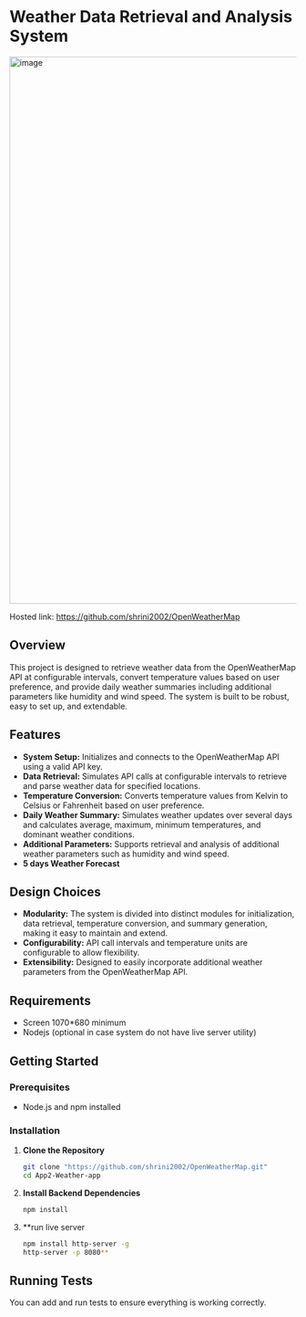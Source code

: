 # Weather Data Retrieval and Analysis System

<img width="960" alt="image" src="https://github.com/user-attachments/assets/2c4fc70a-9633-485e-a3d6-aef57359b81a">

Hosted link: https://github.com/shrini2002/OpenWeatherMap


## Overview

This project is designed to retrieve weather data from the OpenWeatherMap API at configurable intervals, convert temperature values based on user preference, and provide daily weather summaries including additional parameters like humidity and wind speed. The system is built to be robust, easy to set up, and extendable.

## Features

- **System Setup:** Initializes and connects to the OpenWeatherMap API using a valid API key.
- **Data Retrieval:** Simulates API calls at configurable intervals to retrieve and parse weather data for specified locations.
- **Temperature Conversion:** Converts temperature values from Kelvin to Celsius or Fahrenheit based on user preference.
- **Daily Weather Summary:** Simulates weather updates over several days and calculates average, maximum, minimum temperatures, and dominant weather conditions.
- **Additional Parameters:** Supports retrieval and analysis of additional weather parameters such as humidity and wind speed.
- **5 days Weather Forecast** 

## Design Choices

- **Modularity:** The system is divided into distinct modules for initialization, data retrieval, temperature conversion, and summary generation, making it easy to maintain and extend.
- **Configurability:** API call intervals and temperature units are configurable to allow flexibility.
- **Extensibility:** Designed to easily incorporate additional weather parameters from the OpenWeatherMap API.

## Requirements
- Screen 1070*680 minimum
- Nodejs (optional in case system do not have live server utility)

## Getting Started

### Prerequisites

- Node.js and npm installed

### Installation

1. **Clone the Repository**
   ```bash
   git clone "https://github.com/shrini2002/OpenWeatherMap.git"
   cd App2-Weather-app
   ```

2. **Install Backend Dependencies**

   ```bash
   npm install
   
   ```
   
3. **run live server

   ```bash
   npm install http-server -g
   http-server -p 8080**
   ```

## Running Tests

You can add and run tests to ensure everything is working correctly.
```
